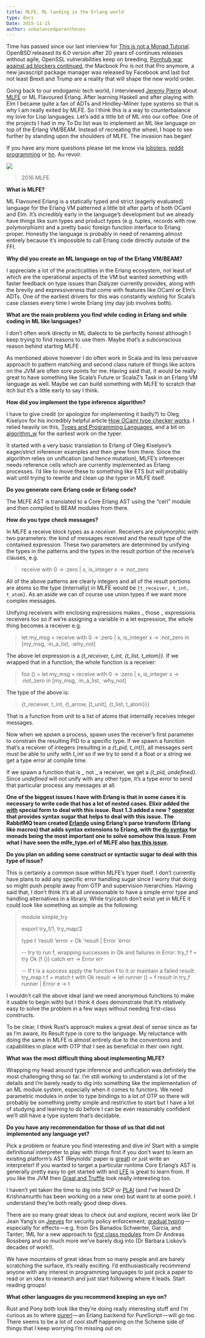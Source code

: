 ```yaml
---
title: MLFE, ML landing in the Erlang world
type: docs
Date: 2015-11-15
author: unbalancedparentheses
---
```

Time has passed since our last interview for [This is not a Monad Tutorial](http://notamonadtutorial.com/). OpenBSD released its 6.0 version after 20 years of continues releases without agile, OpenSSL vulnerabilities keep on breeding, [Pornhub war against ad blockers continued](http://blog.bugreplay.com/post/152579164219/pornhubdodgesadblockersusingwebsockets), the Macbook Pro is not that Pro anymore, a new javascript package manager was released by Facebook and last but not least Brexit and Trump are a reality that will shape the new world order.

Going back to our endogamic tech world, I interviewed [Jeremy Pierre](http://noisycode.com/) about [MLFE](https://github.com/j14159/mlfe) or ML Flavoured Erlang. After learning Haskell and after playing with Elm I became quite a fan of ADTs and Hindley-Milner type systems so that is why I am really exited by MLFE. So I think this is a way to counterbalance my love for Lisp languages. Let’s add a little bit of ML into our coffee. One of the projects I had in my To Do list was to implement an ML like language on top of the Erlang VM/BEAM. Instead of recreating the wheel, I hope to see further by standing upon the shoulders of MLFE. The invasion has began!

If you have any more questions please let me know via [lobsters](https://lobste.rs/s/vw8zb2/d_day_invasion_with_mlfe_ml_landing_erlang), [reddit programming](https://www.reddit.com/r/programming/comments/5d2ooi/dday_invasion_with_mlfe_ml_landing_in_the_erlang/) or [hn](https://news.ycombinator.com/item?id=12958099). Au revoir.

![](https://cdn-images-1.medium.com/max/800/1*VHoeeRQqosE3Woi37aHFeA.jpeg)
>2016 MLFE

**What is MLFE?**

ML Flavoured Erlang is a statically typed and strict (eagerly evaluated) language for the Erlang VM patterned a little bit after parts of both OCaml and Elm. It’s incredibly early in the language’s development but we already have things like sum types and product types (e.g. tuples, records with row polymorphism) and a pretty basic foreign function interface to Erlang proper. Honestly the language is probably in need of renaming almost entirely because it’s impossible to call Erlang code directly outside of the FFI.
 
**Why did you create an ML language on top of the Erlang VM/BEAM?**

I appreciate a lot of the practicalities in the Erlang ecosystem, not least of which are the operational aspects of the VM but wanted something with faster feedback on type issues than Dialyzer currently provides, along with the brevity and expressiveness that come with features like OCaml or Elm’s ADTs. One of the earliest drivers for this was constantly wishing for Scala’s case classes every time I wrote Erlang (my day job involves both).

**What are the main problems you find while coding in Erlang and while coding in ML like languages?**

I don’t often work directly in ML dialects to be perfectly honest although I keep trying to find reasons to use them. Maybe that’s a subconscious reason behind starting MLFE .

As mentioned above however I do often work in Scala and its less pervasive approach to pattern matching and second class nature of things like actors on the JVM are often sore points for me. Having said that, it would be really great to have something like Scala’s Future or ScalaZ’s Task in an Erlang VM language as well. Maybe we can build something with MLFE to scratch that itch but it’s a little early to say I think.

**How did you implement the type inference algorithm?**

I have to give credit (or apologize for implementing it badly?) to Oleg Kiselyov for his incredibly helpful article [How OCaml type checker works](http://okmij.org/ftp/ML/generalization.html). I relied heavily on this, [Types and Programming Languages](https://www.cis.upenn.edu/~bcpierce/tapl/), and a bit on [algorithm_w](https://github.com/tomprimozic/type-systems/tree/master/algorithm_w) for the earliest work on the typer.

It started with a very basic translation to Erlang of Oleg Kiselyov’s eager/strict inferencer examples and then grew from there. Since the algorithm relies on unification (and hence mutation), MLFE’s inferencer needs reference cells which are currently implemented as Erlang processes. I’d like to move these to something like ETS but will probably wait until trying to rewrite and clean up the typer in MLFE itself.
 
**Do you generate core Erlang code or Erlang code?**

The MLFE AST is translated to a Core Erlang AST using the “cerl” module and then compiled to BEAM modules from there.

**How do you type check messages?**

In MLFE a receive block types as a _receiver_. Receivers are polymorphic with two parameters: the kind of messages received and the result type of the contained expression. These two parameters are determined by unifying the types in the patterns and the types in the result portion of the receive’s clauses, e.g.

>receive with 
> 0 -> :zero
> | x, is_integer x -> :not_zero

All of the above patterns are clearly integers and all of the result portions are atoms so the type (internally) in MLFE would be `{t_receiver, t_int, t_atom}`. As an aside we can of course use union types if we want more complex messages.

Unifying receivers with enclosing expressions makes _ those _ expressions receivers too so if we’re assigning a variable in a let expression, the whole thing becomes a receiver e.g.

>let my_msg = receive with
> 0 -> :zero
> | x, is_integer x -> :not_zero 
>in [my_msg, :in_a_list, :why_not]

The above let expression is a _{t_receiver, t_int, {t_list, t_atom}}_. If we wrapped that in a function, the whole function is a receiver:

>foo () = let my_msg = receive with 
> 0 -> :zero
> | x, is_integer x -> :not_zero 
>in [my_msg, :in_a_list, :why_not]

The type of the above is:

>{t_receiver, t_int, {t_arrow, [t_unit], {t_list, t_atom}}}

That is a function from unit to a list of atoms that internally receives integer messages.

Now when we _spawn_ a process, spawn uses the receiver’s first parameter to constrain the resulting PID to a specific type. If we spawn a function that’s a receiver of integers (resulting in a _{t_pid, t_int}_), all messages sent must be able to unify with _t_int_ so if we try to send it a float or a string we get a type error at compile time.

If we spawn a function that is _ not _ a receiver, we get a _{t_pid, undefined}_. Since _undefined_ will not unify with any other type, it’s a type error to send that particular process any messages at all.

**One of the biggest issues I have with Erlang is that in some cases it is necessary to write code that has a lot of nested cases. Elixir added the  [with](http://learningelixir.joekain.com/learning-elixir-with/) special form to deal with this issue. Rust 1.3 added a new ? [operator](https://blog.rust-lang.org/2016/11/10/Rust-1.13.html#the--operator) that provides syntax sugar that helps to deal with this issue. The RabbitMQ team created [Erlando](https://www.rabbitmq.com/blog/2011/05/17/can-you-hear-the-drums-erlando/) using Erlang’s parse transform (Erlang like macros) that adds syntax extensions to Erlang, with the [do syntax](https://github.com/rabbitmq/erlando#user-content-lots-of-different-types-of-monads) for monads being the most important one to solve somehow this issue. From what I have seen the mlfe_type.erl of MLFE also [has this issue](https://github.com/j14159/mlfe/blob/master/src/mlfe_typer.erl#L403-L427).**

**Do you plan on adding some construct or syntactic sugar to deal with this type of issue?**

This is certainly a common issue within MLFE’s typer itself. I don’t currently have plans to add any specific error handling sugar since I worry that doing so might push people away from OTP and supervision hierarchies. Having said that, I don’t think it’s at all unreasonable to have a simple error type and handling alternatives in a library. While try/catch don’t exist yet in MLFE it could look like something as simple as the following:

>module simple_try
>
>export try_f/1, try_map/2
>
>type t ‘result ‘error = Ok ‘result | Error ‘error
>
>-- try to run f, wrapping successes in Ok and failures in Error:
>try_f f = try
> Ok (f ())
>catch 
> err -> Error err
>
>-- If t is a success apply the function f to it or maintain a failed result:
>try_map t f = match t with
> Ok result -> let runner () = f result in try_f runner
> | Error e -> t
>
I wouldn’t call the above ideal (and we need anonymous functions to make it usable to begin with) but I think it does demonstrate that it’s relatively easy to solve the problem in a few ways without needing first-class constructs.

To be clear, I think Rust’s approach makes a great deal of sense since as far as I’m aware, its Result type is core to the language. My reluctance with doing the same in MLFE is almost entirely due to the conventions and capabilities in place with OTP that I see as beneficial in their own right.

**What was the most difficult thing about implementing MLFE?**

Wrapping my head around type inference and unification was definitely the most challenging thing so far. I’m still working to understand a lot of the details and I’m barely ready to dig into something like the implementation of an ML module system, especially when it comes to functors. We need parametric modules in order to type bindings to a lot of OTP so there will probably be something pretty simple and restrictive to start but I have a lot of studying and learning to do before I can be even reasonably confident we’ll still have a type system that’s decidable.
 
**Do you have any recommendation for those of us that did not implemented any language yet?**

Pick a problem or feature you find interesting and dive in! Start with a simple definitional interpreter to play with things first if you don’t want to learn an existing platform’s AST (Reynolds’ paper is [great](http://surface.syr.edu/cgi/viewcontent.cgi?article=1012&context=lcsmith_other)) or just write an interpreter! If you wanted to target a particular runtime Core Erlang’s AST is generally pretty easy to get started with and [LFE](https://github.com/lfe/) is great to learn from. If you like the JVM then [Graal and Truffle](https://github.com/graalvm) look really interesting too.

I haven’t yet taken the time to dig into SICP or [PLAI](http://cs.brown.edu/~sk/Publications/Books/ProgLangs/) (and I’ve heard Dr Krishnamurthi has been working on a new one) but want to at some point. I understand they’re both really good deep dives.

There are so many great ideas to check out and explore, recent work like Dr Jean Yang’s on [Jeeves](http://projects.csail.mit.edu/jeeves/) for security policy enforcement; [gradual typing](http://www.cs.ubc.ca/~rxg/gtes.pdf) — especially for effects — e.g. from Drs Banados Schwerter, Garcia, and Tanter; 1ML for a new approach to [first class modules](https://people.mpi-sws.org/~rossberg/1ml/) from Dr Andreas Rossberg and so much more we’ve barely dug into (Dr Barbara Liskov’s decades of work!).

We have mountains of great ideas from so many people and are barely scratching the surface, it’s really exciting. I’d enthusiastically recommend anyone with any interest in programming languages to just pick a paper to read or an idea to research and just start following where it leads. Start reading groups!
 
**What other languages do you recommend keeping an eye on?**

Rust and Pony both look like they’re doing really interesting stuff and I’m curious as to where [purerl](https://github.com/purerl) — an Erlang backend for PureScript — will go too. There seems to be a lot of cool stuff happening on the Scheme side of things that I keep worrying I’m missing out on.
